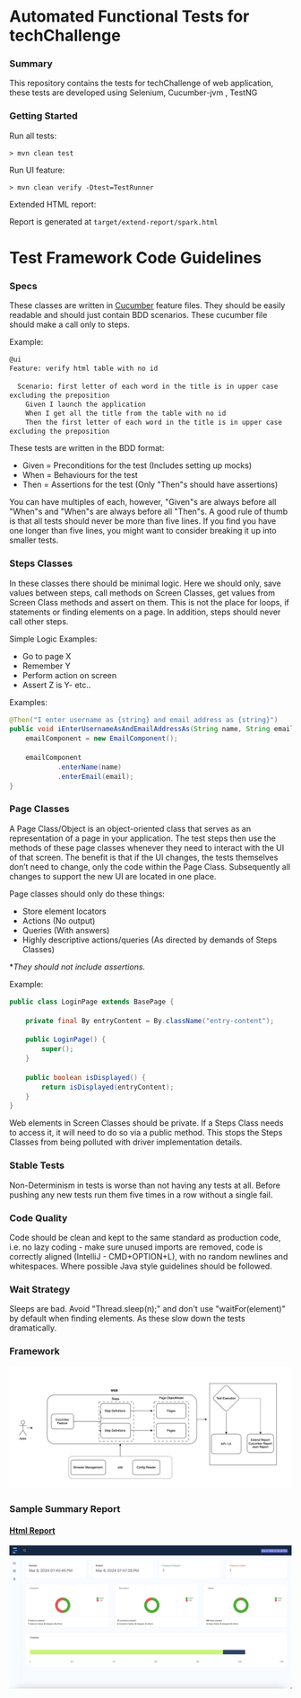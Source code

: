 # Automated Functional Tests for techChallenge

### Summary

This repository contains the tests for techChallenge of web application, these tests are developed using Selenium, Cucumber-jvm , TestNG

### Getting Started

Run all tests:

    > mvn clean test

Run UI feature:

    > mvn clean verify -Dtest=TestRunner

Extended HTML report:

Report is generated at `target/extend-report/spark.html`

# Test Framework Code Guidelines

### Specs

These classes are written in [Cucumber](https://cucumber.io/docs/reference#feature) feature files. They should be easily readable and should just contain BDD scenarios. These cucumber file should make a call only to steps.

Example:

```gherkin
@ui
Feature: verify html table with no id

  Scenario: first letter of each word in the title is in upper case excluding the preposition
    Given I launch the application
    When I get all the title from the table with no id
    Then the first letter of each word in the title is in upper case excluding the preposition
```

These tests are written in the BDD format:
- Given = Preconditions for the test (Includes setting up mocks)
- When = Behaviours for the test
- Then = Assertions for the test (Only "Then"s should have assertions)

You can have multiples of each, however, "Given"s are always before all "When"s and "When"s are always before all "Then"s. A good rule of thumb is that all tests should never be more than five lines. If you find you have one longer than five lines, you might want to consider breaking it up into smaller tests.

### Steps Classes

In these classes there should be minimal logic. Here we should only, save values between steps, call methods on Screen Classes, get values from Screen Class methods and assert on them. This is not the place for loops, if statements or finding elements on a page. In addition, steps should never call other steps.

Simple Logic Examples:
- Go to page X
- Remember Y
- Perform action on screen
- Assert Z is Y- etc..

Examples:

```java
@Then("I enter username as {string} and email address as {string}")
public void iEnterUsernameAsAndEmailAddressAs(String name, String email) {
    emailComponent = new EmailComponent();

    emailComponent
            .enterName(name)
            .enterEmail(email);
}
```

### Page Classes

A Page Class/Object is an object-oriented class that serves as an representation of a page in your application. The test steps then use the methods of these page classes whenever they need to interact with the UI of that screen. The benefit is that if the UI changes, the tests themselves don’t need to change, only the code within the Page Class. Subsequently all changes to support the new UI are located in one place.

Page classes should only do these things:
- Store element locators
- Actions (No output)
- Queries (With answers)
- Highly descriptive actions/queries (As directed by demands of Steps Classes)

**They should not include assertions.*

Example:

```java
public class LoginPage extends BasePage {

    private final By entryContent = By.className("entry-content");

    public LoginPage() {
        super();
    }

    public boolean isDisplayed() {
        return isDisplayed(entryContent);
    }
}
```

Web elements in Screen Classes should be private. If a Steps Class needs to access it, it will need to do so via a public method. This stops the Steps Classes from being polluted with driver implementation details.

### Stable Tests

Non-Determinism in tests is worse than not having any tests at all. Before pushing any new tests run them five times in a row without a single fail.

### Code Quality

Code should be clean and kept to the same standard as production code, i.e. no lazy coding - make sure unused imports are removed, code is correctly aligned (IntelliJ - CMD+OPTION+L), with no random newlines and whitespaces. Where possible Java style guidelines should be followed.


### Wait Strategy

Sleeps are bad. Avoid "Thread.sleep(n);" and don't use "waitFor(element)" by default when finding elements. As these slow down the tests dramatically.


### Framework
![alt text](docs/framework.jpg)

### Sample Summary Report

#### [Html Report](docs/extend-report/spark.html)

![alt text](docs/results-summary.jpg) 
